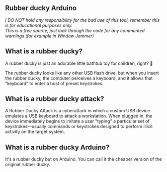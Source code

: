 ## Rubber ducky Arduino
_I DO NOT hold any responsibility for the bad use of this tool, remember this is for educational purposes only._ <br>
_This is a free source, just look through the code for any commented warnings (for example in Window Jammer)_

## What is a rubber ducky?

A rubber ducky is just an adorable little bathtub toy for children, right? 🦆

The rubber ducky looks like any other USB flash drive, but when you insert the rubber ducky, the computer perceives a keyboard, and it allows that “keyboard” to enter a host of preset keystrokes.

## What is a rubber ducky attack?

A Rubber Ducky Attack is a cyberattack in which a custom USB device emulates a USB keyboard to attack a workstation. When plugged in, the device immediately begins to imitate a user "typing" a particular set of keystrokes—usually commands or keystrokes designed to perform illicit activity on the target system.

## What is a rubber ducky Arduino?

It's a rubber ducky but on Arduino. You can call it the cheaper version of the original rubber ducky.
